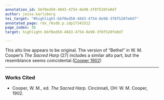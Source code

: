 ```yaml
---
annotation_id: bbf0ed50-4843-4754-8e98-3f8f520fe0d7
author: jesse.karlsberg
tei_target: "#highlight-bbf0ed50-4843-4754-8e98-3f8f520fe0d7"
annotated_page: rdx_r8sdb.p.idp17343312
page_index: 38
target: highlight-bbf0ed50-4843-4754-8e98-3f8f520fe0d7

---
```

This alto line appears to be original. The version of “Bethel” in W. M. Cooper’s *The Sacred Harp* (27) includes a similar alto part, but the resemblance seems coincidental.([Cooper 1902](#zotero-4FN6WSV9))

---

### Works Cited

* <a name="zotero-4FN6WSV9" id="zotero-4FN6WSV9"></a>Cooper, W. M., ed. <i>The Sacred Harp</i>. Cincinnati, OH: W. M. Cooper, 1902.